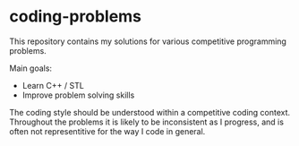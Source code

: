 # coding-problems
This repository contains my solutions for various competitive programming problems.

Main goals:
- Learn C++ / STL
- Improve problem solving skills

The coding style should be understood within a competitive coding context. Throughout the problems it is likely to be inconsistent as I progress, and is often not representitive for the way I code in general.
